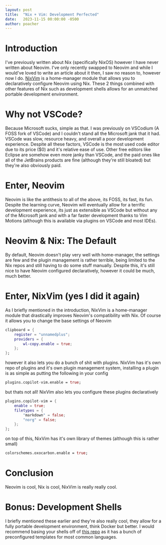 ```yaml
---
layout: post
title:  "Nix + Vim: Development Perfected"
date:   2023-11-15 00:00:00 -0500
author: poacher
---
```


# Introduction

I've previously written about Nix (specifically NixOS) however I have never written about Neovim. I've only recently swapped to Neovim and while I would've loved to write an article about it then, I saw no reason to, however now I do. [NixVim](https://github.com/nix-community/nixvim) is a home-manager module that allows you to declaratively configure Neovim using Nix. These 2 things combined with other features of Nix such as development shells allows for an unmatched portable development environment.

# Why not VSCode?

Because Microsoft sucks, simple as that. I was previously on VSCodium (A FOSS fork of VSCode) and I couldn't stand all the Microsoft jank that it had. VSCode was slow, resource heavy, and overall a poor development experience. Despite all these factors, VSCode is the most used code editor due to its price ($0) and it's relative ease of use. Other free editors like Eclipse are somehow even more janky than VSCode, and the paid ones like all of the JetBrains products are fine (although they're still bloated) but they're also obviously paid.

# Enter, Neovim

Neovim is like the antithesis to all of the above, its FOSS, its fast, its fun. Despite the learning curve, Neovim will eventually allow for a terrific development experience, its just as extensible as VSCode but without any of the Microsoft jank and with a far faster development thanks to Vim Motions (although this is available via plugins on VSCode and most IDEs). 

# Neovim & Nix: The Default

By default, Neovim doesn't play very well with home-manager, the settings are few and the plugin management is rather terrible, being limited to the Nix repos and still having to do some stuff manually. Despite this, it's still nice to have Neovim configured declaratively, however it could be much, much better.

# Enter, NixVim (yes I did it again)

As I briefly mentioned in the introduction, NixVim is a home-manager module that drastically improves Neovim's compatibility with Nix. Of course it allows you to change the base settings of Neovim

```nix
clipboard = {
    register = "unnamedplus";
    providers = {
	    wl-copy.enable = true;
    };
};
```

however it also lets you do a bunch of shit with plugins. NixVim has it's own repo of plugins and it's own plugin management system, installing a plugin is as simple as putting the following in your config

```nix
plugins.copilot-vim.enable = true;
```

but thats not all! NixVim also lets you configure these plugins declaratively

```nix
plugins.copilot-vim = {
    enable = true;
    filetypes = {
        "markdown" = false;
        "norg" = false;
    };
};
```

on top of this, NixVim has it's own library of themes (although this is rather small)

```nix
colorschemes.oxocarbon.enable = true;
```

# Conclusion

Neovim is cool, Nix is cool, NixVim is really really cool.

# Bonus: Development Shells

I briefly mentioned these earlier and they're also really cool, they allow for a fully portable development environment, think Docker but better. I would recommend basing your shells off of [this repo](https://github.com/the-nix-way/dev-templates) as it has a bunch of preconfigured templates for most common languages.
